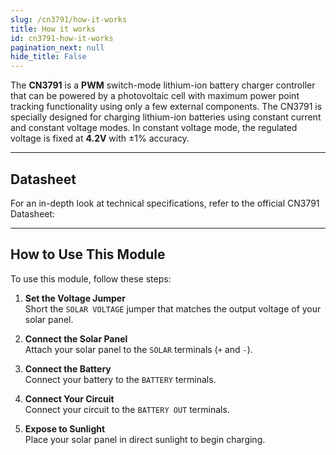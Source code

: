 ```yaml
---
slug: /cn3791/how-it-works 
title: How it works
id: cn3791-how-it-works 
pagination_next: null
hide_title: False
---  
```


The **CN3791** is a **PWM** switch-mode lithium-ion battery charger controller that can be powered by a photovoltaic cell with maximum power point tracking functionality using only a few external components. The CN3791 is specially designed for charging lithium-ion batteries using constant current and constant voltage modes. In constant voltage mode, the regulated voltage is fixed at **4.2V** with ±1% accuracy.

<CenteredImage src="/img/cn3791/cn3791_highlighted.png" alt="CN3791 on board" caption="CN3791 on board" width="500px" />

---

## Datasheet
For an in-depth look at technical specifications, refer to the official CN3791 Datasheet:

<QuickLink  
  title="CN3791 Datasheet"  
  description="Detailed technical documentation for the CN3791"  
  url="https://www.alldatasheet.com/datasheet-pdf/pdf/1132685/CONSONANCE/CN3791.html"  
/>

---

## How to Use This Module

To use this module, follow these steps:

1. **Set the Voltage Jumper**  
   Short the `SOLAR VOLTAGE` jumper that matches the output voltage of your solar panel.

2. **Connect the Solar Panel**  
   Attach your solar panel to the `SOLAR` terminals (`+` and `-`).

3. **Connect the Battery**  
   Connect your battery to the `BATTERY` terminals.

4. **Connect Your Circuit**  
   Connect your circuit to the `BATTERY OUT` terminals.

5. **Expose to Sunlight**  
   Place your solar panel in direct sunlight to begin charging.
